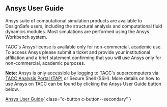 ## Ansys User Guide

Ansys suite of computational simulation products are available to DesignSafe users, including the structural analysis and computational fluid dynamics modules. Most simulations are performed using the Ansys Workbench system.

TACC's Ansys license is available only for non-commercial, academic use. To access Ansys please submit a ticket and provide your institutional affiliation and a brief statement confirming that you will use Ansys only for non-commercial, academic purposes.

**Note:** Ansys is only accessible by logging to TACC's supercomputers via <a href="https://tap.tacc.utexas.edu" title="TACC Analysis Portal (TAP)" target="_blank">TACC Analysis Portal (TAP)</a> or Secure Shell (SSH). More details on how to use Ansys on TACC can be found by clicking the Ansys User Guide button below.

[Ansys User Guide](https://https://designsafe-ci.org/use-designsafe/tools-applications/simulation/ansys/){ class="c-button c-button--secondary" }



